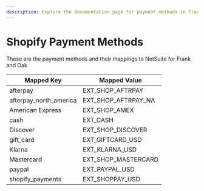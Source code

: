 ```yaml
---
description: Explore the documentation page for payment methods in Frank and Oak.
---
```


# Shopify Payment Methods

These are the payment methods and their mappings to NetSuite for Frank and Oak

| Mapped Key           | Mapped Value       |
|----------------------|--------------------|
| afterpay             | EXT_SHOP_AFTRPAY  |
| afterpay_north_america | EXT_SHOP_AFTRPAY_NA |
| American Express     | EXT_SHOP_AMEX     |
| cash                 | EXT_CASH          |
| Discover             | EXT_SHOP_DISCOVER |
| gift_card            | EXT_GIFTCARD_USD  |
| Klarna               | EXT_KLARNA_USD    |
| Mastercard           | EXT_SHOP_MASTERCARD |
| paypal               | EXT_PAYPAL_USD    |
| shopify_payments     | EXT_SHOPPAY_USD   |
